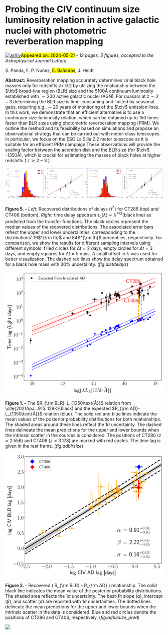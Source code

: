 <div class="macros" style="visibility:hidden;">
$\newcommand{\ensuremath}{}$
$\newcommand{\xspace}{}$
$\newcommand{\object}[1]{\texttt{#1}}$
$\newcommand{\farcs}{{.}''}$
$\newcommand{\farcm}{{.}'}$
$\newcommand{\arcsec}{''}$
$\newcommand{\arcmin}{'}$
$\newcommand{\ion}[2]{#1#2}$
$\newcommand{\textsc}[1]{\textrm{#1}}$
$\newcommand{\hl}[1]{\textrm{#1}}$
$\newcommand{\footnote}[1]{}$
$\newcommand{\vdag}{(v)^\dagger}$
$\newcommand$
$\newcommand$
$\newcommand{\swayam}[1]{{\color{red}[Swayam:] {#1}}}$
$\newcommand{\ha}{H\alpha}$
$\newcommand{\hb}{H\beta}$
$\newcommand{\Pab}{Pa\beta}$
$\newcommand{\mg}{Mg {\sc ii}}$
$\newcommand{\rfe}{R_{\rm FeII}}$
$\newcommand{\oiii}{[O{\sc iii}]}$
$\newcommand{\oiiia}{[O{\sc iii}]\lambda4959}$
$\newcommand{\oiiib}{[O{\sc iii}]\lambda5007}$
$\newcommand{\nii}{[N{\sc ii}]}$
$\newcommand{\niia}{[N{\sc ii}]\lambda6549}$
$\newcommand{\niib}{[N{\sc ii}]\lambda6585}$
$\newcommand{\sii}{[S{\sc ii}]}$
$\newcommand{\siia}{[S{\sc ii}]\lambda6716}$
$\newcommand{\siib}{[S{\sc ii}]\lambda6731}$
$\newcommand{\lagn}{L_{\rm 5100Å}}$
$\newcommand{\lagnuv}{L_{\rm 3000Å}}$
$\newcommand{\lagnir}{L_{\rm 6000Å}}$
$\newcommand{\feii}{Fe {\sc ii}}$
$\newcommand{\mbh}{M_{\rm BH}}$
$\newcommand{\lbol}{L_{\rm bol}}$
$\newcommand{\ledd}{\lambda_{\rm Edd}}$
$\newcommand{\msun}{M_{\odot}}$
$\newcommand{\kms}{km s^{-1}}$
$\newcommand{\cloudy}{{\sc cloudy}}$
$\newcommand{\zsun}{Z_{\odot}}$
$\newcommand{\1h07}{1H 0707-495}$
$\newcommand{\aap}{A\&A\/}$
$\newcommand{\apjs}{ApJS}$
$\newcommand{\apj}{ApJ}$
$\newcommand{\aj}{AJ}$
$\newcommand{\nat}{Nat}$
$\newcommand{\apjl}{ApJL}$
$\newcommand{\apss}{ApSS}$
$\newcommand{\mnras}{MNRAS}$
$\newcommand{\pasj}{PASJ}$
$\newcommand{\nar}{NAR}$
$\newcommand{\araa}{ARA\&Ap}$
$\newcommand{\rmxaa}{RevMexA\&Ap}$
$\newcommand{\frass}{FrASS}$
$\newcommand{\civ}{{C\sc{iv}}\/}$
$\newcommand{\ciii}{{C\sc{iii}]}\/}$
$\newcommand{\mgii}{{Mg\sc{ii}}\/}$
$\newcommand{\hb}{{H\beta\/}}$</div>



<div id="title">

# Probing the CIV continuum size luminosity relation in active galactic nuclei with photometric reverberation mapping

</div>
<div id="comments">

[![arXiv](https://img.shields.io/badge/arXiv-2405.11649-b31b1b.svg)](https://arxiv.org/abs/2405.11649)<mark>Appeared on: 2024-05-21</mark> -  _12 pages, 5 figures, accepted to the Astrophysical Journal Letters_

</div>
<div id="authors">

S. Panda, F. P. Nuñez, <mark>E. Bañados</mark>, J. Heidt

</div>
<div id="abstract">

**Abstract:** Reverberation mapping accurately determines virial black hole masses only for redshifts $z <$ 0.2 by utilizing the relationship between the $\hb$ broad-line region (BLR) size and the 5100Å continuum luminosity established with $\sim 200$ active galactic nuclei (AGN). For quasars at $z \sim 2-3$ determining the BLR size is time-consuming and limited by seasonal gaps, requiring e.g., $\sim$ 20 years of monitoring of the $\civ$ emission lines. In this work, we demonstrate that an efficient alternative is to use a continuum size-luminosity relation, which can be obtained up to 150 times faster than BLR sizes using photometric reverberation mapping (PRM). We outline the method and its feasibility based on simulations and propose an observational strategy that can be carried out with meter-class telescopes. In particular, we focus on the ESO La Silla 2.2 meter telescope as it is suitable for an efficient PRM campaign.These observations will provide the scaling factor between the accretion disk and the BLR size (for $\civ$ -1350Å), which is crucial for estimating the masses of black holes at higher redshifts ( $z \gtrsim 2-3$ ).

</div>

<div id="div_fig1">

<img src="tmp_2405.11649/./Dist_mpia22m_CT286.png" alt="Fig5.1" width="25%"/><img src="tmp_2405.11649/./delaySpec_mpia22m_CT286.png" alt="Fig5.2" width="25%"/><img src="tmp_2405.11649/./Dist_mpia22m_CT406.png" alt="Fig5.3" width="25%"/><img src="tmp_2405.11649/./delaySpec_mpia22m_CT406.png" alt="Fig5.4" width="25%"/>

**Figure 5. -** _Left:_ Recovered distributions of delays ($\tau^{*}$) for CT286 (top) and CT406 (bottom). _Right:_ time delay spectrum $\tau_{c}(\lambda)\propto \lambda^{4/3}$(black line) as predicted from the transfer functions. The black circles represent the median values of the recovered distributions. The associated error bars reflect the upper and lower uncertainties, corresponding to the distributions' 16$^{\rm th}$ and 84$^{\rm th}$ percentiles, respectively. For comparison, we show the results for different sampling intervals using different symbols: filled circles for $\Delta t = 2$ days, empty circles for $\Delta t = 3$ days, and empty squares for $\Delta t = 5$ days. A small offset in $\lambda$ was used for better visualization. The dashed red lines show the delay spectrum obtained for a black hole mass with $30$\% uncertainty. (*fig:distdelays*)

</div>
<div id="div_fig2">

<img src="tmp_2405.11649/./ADBLRCIV.png" alt="Fig1" width="100%"/>

**Figure 1. -** The $R_{\rm BLR}-L_{1350\text{Å}}$ relation from \cite{2021ApJ...915..129K}(black) and the expected $R_{\rm AD}-L_{1350\text{Å}}$ relation (blue). The solid red and blue lines indicate the mean values of the posterior probability distributions for both relationships. The shaded areas around these lines reflect the 1$\sigma$ uncertainty. The dashed lines delineate the mean predictions for the upper and lower bounds when the intrinsic scatter in the sources is considered. The positions of CT286 ($z = 2.556$) and CT406 ($z = 3.178$) are marked with red circles. The time lag is given in the rest frame. (*fig:adblrsize*)

</div>
<div id="div_fig3">

<img src="tmp_2405.11649/./ADBLRMPIA_pred.png" alt="Fig2" width="100%"/>

**Figure 2. -** Recovered \( R_{\rm BLR} - R_{\rm AD} \) relationship. The solid black line indicates the mean value of the posterior probability distributions. The shaded area reflects the 1$\sigma$ uncertainty. The best-fit slope ($\alpha$), intercept ($\beta$), and scatter ($\sigma$) are reported with 1$\sigma$ uncertainties. The dotted lines delineate the mean predictions for the upper and lower bounds when the intrinsic scatter in the data is considered.
     Blue and red circles denote the positions of CT286 and CT406, respectively. (*fig:adblrsize_pred*)

</div><div id="qrcode"><img src=https://api.qrserver.com/v1/create-qr-code/?size=100x100&data="https://arxiv.org/abs/2405.11649"></div>